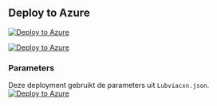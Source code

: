 ## Deploy to Azure

[![Deploy to Azure](https://aka.ms/deploytoazurebutton)](https://portal.azure.com/#create/Microsoft.Template/uri/https%3A%2F%2Fraw.githubusercontent.com%2Flbonjean%2Ftestgodmode%2Fmain%2Fazlighthouse%2Fmain.json)




[![Deploy to Azure](https://aka.ms/deploytoazurebutton)](https://portal.azure.com/#create/Microsoft.Template/uri/https%3A%2F%2Fraw.githubusercontent.com%2Flbonjean%2Ftestgodmode%2Fmain%2Fazlighthouse%2Fmain.json/createUIDefinitionUri/https%3A%2F%2Fraw.githubusercontent.com%2Flbonjean%2Ftestgodmode%2Fmain%2Fazlighthouse%2FLubviacxn.json)

### Parameters
Deze deployment gebruikt de parameters uit `Lubviacxn.json`.
[![Deploy to Azure](https://aka.ms/deploytoazurebutton)](https://portal.azure.com/#create/Microsoft.Template/uri/https%3A%2F%2Fraw.githubusercontent.com%2Flbonjean%2Ftestgodmode%2Fmain%2Fazlighthouse%2Fmain.json/createUIDefinitionUri/https%3A%2F%2Fraw.githubusercontent.com%2Flbonjean%2Ftestgodmode%2Fmain%2Fazlighthouse%2FcreateUiDefinition.json)
